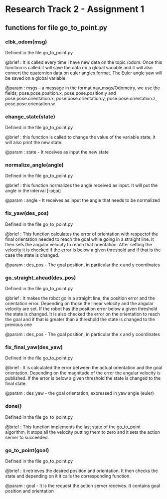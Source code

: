 # Research Track 2 - Assignment 1

## functions for file go_to_point.py

### clbk_odom(msg)

Defined in the file go_to_point.py

 @brief : It is called every time I have new data on the topic /odom. Once this function is called it will save the data on a global variable and it will also convert the quaternion data on euler angles format. The Euler angle yaw will be saved on a global variable.
 
 @param : msgs - a message in the format nav_msgs/Odometry, we use the fields; pose.pose.position.x, pose.pose.position.y and pose.pose.orientation.x, pose.pose.orientation.y, pose.pose.orientation.z, pose.pose.orientation.w.

### change_state(state)

Defined in the file go_to_point.py

@brief : this function is called to change the value of the variable state, it will also print the new state.

@param : state - It receives as input the new state

### normalize_angle(angle)

Defined in the file go_to_point.py

@brief : this function normalizes the angle received as input. It will put the angle in the interval [-pi;pi]

@param : angle - It receives as input the angle that needs to be normalized

### fix_yaw(des_pos)

Defined in the file go_to_point.py

@brief : This function calculates the error of orientation with respectof the final orientation needed to reach the goal while going in a straight line. It then sets the angular velocity to reach that orientation. After setting the velocity it is checked if the error is below a given threshold and if that is the case the state is changed. 

@param : des_pos - The goal position, in particular the x and y coordinates

### go_straight_ahead(des_pos)

Defined in the file go_to_point.py

@brief : It makes the robot go in a straight line, the position error and the orientation error. Depending on those the linear velocity and the angular velocity are set. If the robot has the position error below a given threshold the state is changed. It is also checked the error on the orientation to reach the goal and if that is greater than a threshold the state is changed to the previous one

@param : des_pos - The goal position, in particular the x and y coordinates

### fix_final_yaw(des_yaw)

Defined in the file go_to_point.py

@brief : It is calculated the error between the actual orientation and the goal orientation. Depending on the magnitude of the error the angular velocity is published. If the error is below a given threshold the state is changed to the final state.

@param : des_yaw - the goal orientation, expressed in yaw angle (euler)

### done()

Defined in the file go_to_point.py

@brief : This function implements the last state of the go_to_point algorithm. It stops all the velocity putting them to zero and it sets the action server to succeeded. 


### go_to_point(goal)

Defined in the file go_to_point.py

@brief : it retrieves the desired position and orientation. It then checks the state and depending on it it calls the corresponding function. 

@param : goal - It is the request the action server receives. It contains goal position and orientation

